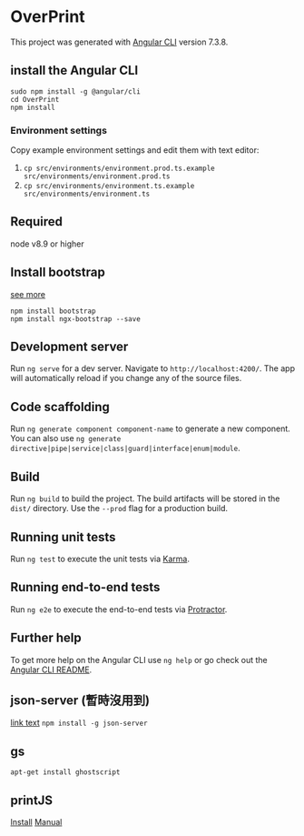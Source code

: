 # OverPrint

This project was generated with [Angular CLI](https://github.com/angular/angular-cli) version 7.3.8.

## install the Angular CLI
```
sudo npm install -g @angular/cli
cd OverPrint
npm install
```

### Environment settings
Copy example environment settings and edit them with text editor:
1. ```cp src/environments/environment.prod.ts.example src/environments/environment.prod.ts```  
2. ```cp src/environments/environment.ts.example src/environments/environment.ts```


## Required
node v8.9 or higher

## Install bootstrap
[see more](https://loiane.com/2017/08/how-to-add-bootstrap-to-an-angular-cli-project/)
```
npm install bootstrap
npm install ngx-bootstrap --save
```

## Development server

Run `ng serve` for a dev server. Navigate to `http://localhost:4200/`. The app will automatically reload if you change any of the source files.

## Code scaffolding

Run `ng generate component component-name` to generate a new component. You can also use `ng generate directive|pipe|service|class|guard|interface|enum|module`.

## Build

Run `ng build` to build the project. The build artifacts will be stored in the `dist/` directory. Use the `--prod` flag for a production build.

## Running unit tests

Run `ng test` to execute the unit tests via [Karma](https://karma-runner.github.io).

## Running end-to-end tests

Run `ng e2e` to execute the end-to-end tests via [Protractor](http://www.protractortest.org/).

## Further help

To get more help on the Angular CLI use `ng help` or go check out the [Angular CLI README](https://github.com/angular/angular-cli/blob/master/README.md).

## json-server (暫時沒用到)
[link text](https://oomusou.io/angular/api/)
`npm install -g json-server`

## gs
`apt-get install ghostscript`

## printJS
[Install](https://printjs.crabbly.com/)
[Manual](https://github.com/crabbly/Print.js)
 

